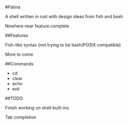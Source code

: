 #Patina

A shell written in rust with design ideas from fish and bash

Nowhere near feature complete

##Features

Fish-like syntax (not trying to be bash/POSIX compatible)

More to come

##Commands

- cd
- clear
- echo
- exit

##TODO

Finish working on shell built-ins

Tab completion
